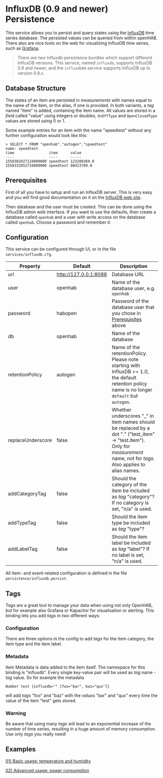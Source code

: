 # InfluxDB (0.9 and newer) Persistence

This service allows you to persist and query states using the [InfluxDB](http://influxdb.org) time series database. The persisted values can be queried from within openHAB. There also are nice tools on the web for visualizing InfluxDB time series, such as [Grafana](http://grafana.org/).

> There are two Influxdb persistence bundles which support different InfluxDB versions.  This service, named `influxdb`, supports InfluxDB 0.9 and newer, and the `influxdb08` service supports InfluxDB up to version 0.8.x.

## Database Structure

The states of an item are persisted in *measurements* with names equal to the name of the item, or the alias, if one is provided. In both variants, a *tag* named "item" is added, containing the item name. All values are stored in a *field* called "value" using integers or doubles, `OnOffType` and `OpenClosedType` values are stored using 0 or 1.

Some example entries for an item with the name "speedtest" without any further configuration would look like this:

    > SELECT * FROM "openhab"."autogen"."speedtest"
    name: speedtest
    time                item      value
    ----                ----      -----
    1558302027124000000 speedtest 123289369.0
    1558332852716000000 speedtest 80423789.0


## Prerequisites

First of all you have to setup and run an InfluxDB server. This is very easy and you will find good documentation on it on the [InfluxDB web site](https://docs.influxdata.com/influxdb/).

Then database and the user must be created. This can be done using the InfluxDB admin web interface. If you want to use the defaults, then create a database called `openhab` and a user with write access on the database called `openhab`. Choose a password and remember it.

## Configuration

This service can be configured through UI, or in the file `services/influxdb.cfg`.

| Property | Default | Description |
|----------|---------|-------------|
| url      | http://127.0.0.1:8086 | Database URL |
| user     | openhab | Name of the database user, e.g. `openhab` |
| password | habopen | Password of the database user that you chose in [Prerequisites](#prerequisites) above |
| db       | openhab | Name of the database |
| retentionPolicy | autogen | Name of the retentionPolicy. Please note starting with InfluxDB >= 1.0, the default retention policy name is no longer `default` but `autogen`. |
| replaceUnderscore | false | Whether underscores "_" in item names should be replaced by a dot "." ("test_item" -> "test.item"). Only for *measurement* name, not for *tags*. Also applies to alias names. |
| addCategoryTag | false | Should the category of the item be included as *tag* "category"? If no category is set, "n/a" is used. |
| addTypeTag | false | Should the item type be included as *tag* "type"? |
| addLabelTag | false | Should the item label be included as *tag* "label"? If no label is set, "n/a" is used. |

All item- and event-related configuration is defined in the file `persistence/influxdb.persist`.

## Tags

*Tags* are a great tool to manage your data when using not only OpenHAB, but for example also Grafana or Kapacitor for visualisation or alerting. This binding lets you add *tags* in two different ways:

### Configuration

There are three options in the config to add *tags* for the item category, the item type and the item label.

### Metadata

Item Metadata is data added to the item itself. The namespace for this binding is "influxdb". Every single key-value pair will be used as *tag* name - *tag* value. So for example the metadata
    
    Number test {influxdb="" [foo="bar", baz="qux"]}

will add *tags* "foo" and "baz" with the *values* "bar" and "qux" every time the value of the item "test" gets stored.

### Warning

Be aware that using many *tags* will lead to an exponential increase of the number of time series, resulting in a huge amount of memory consumption. Use only *tags* you really need!

## Examples

[01) Basic usage: temperature and humidity](examples/01-temperature.md "First example")

[02) Advanced usage: power consumption](examples/02-powerconsumption.md "Second example")
